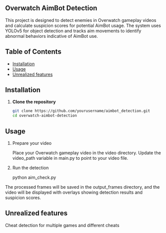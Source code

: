 ## Overwatch AimBot Detection

This project is designed to detect enemies in Overwatch gameplay videos and calculate suspicion scores for potential AimBot usage. The system uses YOLOv5 for object detection and tracks aim movements to identify abnormal behaviors indicative of AimBot use.

## Table of Contents
- [Installation](#installation)
- [Usage](#usage)
- [Unrealized features](#unrealized-features)

## Installation
1. **Clone the repository**
   ```bash
   git clone https://github.com/yourusername/aimbot_detection.git
   cd overwatch-aimbot-detection

## Usage
1. Prepare your video

    Place your Overwatch gameplay video in the video directory.
    Update the video_path variable in main.py to point to your video file.

2. Run the detection

    python aim_check.py

The processed frames will be saved in the output_frames directory, and the video will be displayed with overlays showing detection results and suspicion scores.

## Unrealized features
Cheat detection for multiple games and different cheats
